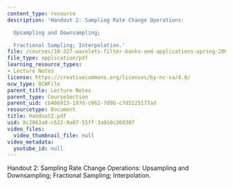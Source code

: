 ```yaml
---
content_type: resource
description: 'Handout 2: Sampling Rate Change Operations:

  Upsampling and Downsampling;

  Fractional Sampling; Interpolation.'
file: /courses/18-327-wavelets-filter-banks-and-applications-spring-2003/8c2863a0c6229a0755ff3a910c260307_Handout2.pdf
file_type: application/pdf
learning_resource_types:
- Lecture Notes
license: https://creativecommons.org/licenses/by-nc-sa/4.0/
ocw_type: OCWFile
parent_title: Lecture Notes
parent_type: CourseSection
parent_uid: cb486913-197d-c062-7d9b-c7d5225177ad
resourcetype: Document
title: Handout2.pdf
uid: 8c2863a0-c622-9a07-55ff-3a910c260307
video_files:
  video_thumbnail_file: null
video_metadata:
  youtube_id: null
---
```

Handout 2: Sampling Rate Change Operations:
Upsampling and Downsampling;
Fractional Sampling; Interpolation.